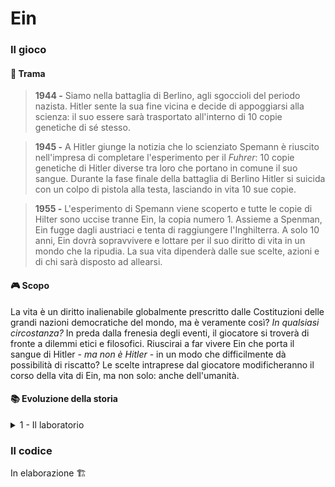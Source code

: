 # Ein

### Il gioco

#### 📖 Trama
>**1944 -**
Siamo nella battaglia di Berlino, agli sgoccioli del periodo nazista. Hitler sente la sua fine vicina e decide di appoggiarsi alla scienza: il suo essere sarà trasportato all'interno di 10 copie genetiche di sé stesso.

>**1945 -**
A Hitler giunge la notizia che lo scienziato Spemann è riuscito nell'impresa di completare l'esperimento per il *Fuhrer*: 10 copie genetiche di Hitler diverse tra loro che portano in comune il suo sangue. 
Durante la fase finale della battaglia di Berlino Hitler si suicida con un colpo di pistola alla testa, lasciando in vita 10 sue copie.

>**1955 -**
L'esperimento di Spemann viene scoperto e tutte le copie di Hilter sono uccise tranne Ein, la copia numero 1. Assieme a Spenman, Ein fugge dagli austriaci e tenta di raggiungere l'Inghilterra. A solo 10 anni, Ein dovrà sopravvivere e lottare per il suo diritto di vita in un mondo che la ripudia. La sua vita dipenderà dalle sue scelte, azioni e di chi sarà disposto ad allearsi.

#### 🎮 Scopo 
La vita è un diritto inalienabile globalmente prescritto dalle Costituzioni delle grandi nazioni democratiche del mondo, ma è veramente così? *In qualsiasi circostanza?*
In preda dalla frenesia degli eventi, il giocatore si troverà di fronte a dilemmi etici e filosofici. Riuscirai a far vivere Ein che porta il sangue di Hitler - *ma non è Hitler* - in un modo che difficilmente dà possibilità di riscatto?
Le scelte intraprese dal giocatore modificheranno il corso della vita di Ein, ma non solo: anche dell'umanità. 

#### 📚 Evoluzione della storia 
<details>
  <summary>1 - Il laboratorio</summary>
Ein si risveglia in una capsula all'interno di un vecchio e distrutto laboratorio abbandonato; non sa nemmeno chi sia. Ricorda solo la lingua tedesca. In preda dalla curiosità inizia a esplorare il posto in cui si trova, navigando all’interno del laboratorio. Scopre diversi documenti che descrivono il passato di questo posto: il suo scopo, cosa è successo e perché *lei* si trova qui.
Capirà ben presto di essere un esperimento ripudiato dal mondo e che dovrà intraprendere le giuste scelte per la sua sopravvivenza.
</details>

### Il codice
In elaborazione 🏗

